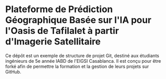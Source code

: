 # Plateforme de Prédiction Géographique Basée sur l'IA pour l'Oasis de Tafilalet à partir d'Imagerie Satellitaire

Ce dépôt est un exemple de structure de projet Git, destiné aux étudiants ingénieurs de 5e année IABD de l'EIGSI Casablanca. Il est conçu pour être forké afin de permettre la formation et la gestion de leurs projets sur GitHub.
